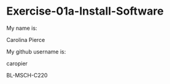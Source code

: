 # Exercise-01a-Install-Software
My name is:

Carolina Pierce

My github username is:

caropier

BL-MSCH-C220
